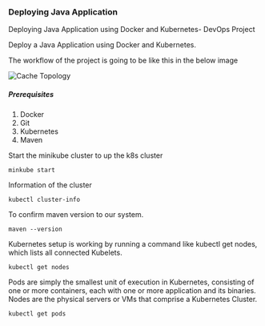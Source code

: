 ### Deploying Java Application

Deploying Java Application using Docker and Kubernetes- DevOps Project



Deploy a Java Application using Docker and Kubernetes.

The workflow of the project is going to be like this in the below image

![Cache Topology](img/java-app-workflow.avif)


##### Prerequisites

1. Docker
2. Git
3. Kubernetes 
4. Maven 

Start the minikube cluster to up the k8s cluster

```
minkube start
```

Information of the cluster

```                         
kubectl cluster-info
```

To confirm maven version to our system.                                                   

```
maven --version
```

Kubernetes setup is working by running a command like kubectl get nodes, which lists all connected Kubelets.

```
kubectl get nodes
```

Pods are simply the smallest unit of execution in Kubernetes, consisting of one or more containers, each with one or more application and its binaries. Nodes are the physical servers or VMs that comprise a Kubernetes Cluster.


```
kubectl get pods
```